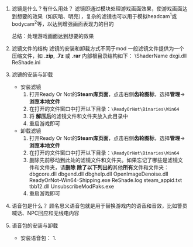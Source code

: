 1. 滤镜是什么？有什么用处？
	滤镜即通过模块处理游戏画面效果，使游戏画面达到想要的效果（如灰暗、明亮），复杂的滤镜也可以用于模拟headcam<sup>1</sup>或bodycam<sup>2</sup>等，以达到增强画面表现力的目的
	
	总结：处理游戏画面达到想要的效果

2. 滤镜文件的结构
	滤镜的安装和卸载方式不同于mod
	一般滤镜文件提供为一个压缩文件，如 **.zip**, **.7z** 或 **.rar**
	内部根目录结构如下：
		\\ShaderName
		dxgi.dll
		ReShade.ini

3. 滤镜的安装与卸载
	* 安装滤镜
		1. 打开Ready Or Not的**Steam库页面**，点击右侧**齿轮图标**，选择**管理**->**浏览本地文件**
		2. 在打开的文件窗口中打开以下目录：`\ReadyOrNot\Binaries\Win64`
		3. 将 **解压后**的滤镜文件和文件夹放入此目录中
		4. 重启游戏即可
	* 卸载滤镜
		1. 打开Ready Or Not的**Steam库页面**，点击右侧**齿轮图标**，选择**管理**->**浏览本地文件**
		2.  在打开的文件窗口中打开以下目录：`\ReadyOrNot\Binaries\Win64`
		3. 删除先前移动到此处的滤镜文件和文件夹。如果忘记了哪些是滤镜文件和文件夹，请**删除** **除了以下列出的**其他**所有**文件和文件夹：
			dbgcore.dll
			dbgend.dll
			dbghelp.dll
			OpenImageDenoise.dll
			ReadyOrNot-Win64-Shipping.exe
			ReShade.log
			steam_appid.txt
			tbb12.dll
			UnsubscribeModPaks.exe
		4.  重启游戏即可

4. 语音包是什么？
	顾名思义语音包就是用于替换游戏内的语音和音效，比如警员喊话、NPC回应和无线电内容

5. 语音包的安装与卸载
	* 安装语音包：
		1. 